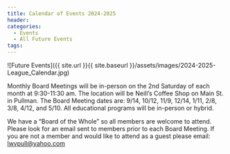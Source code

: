 ```yaml
---
title: Calendar of Events 2024-2025
header:
categories:
  - Events
  - All Future Events
tags:
---
```


![Future Events]({{ site.url }}{{ site.baseurl }}/assets/images/2024-2025-League_Calendar.jpg)

Monthly Board Meetings will be in-person on the 2nd Saturday of each month at 9:30-11:30 am. The location will be Neill’s Coffee Shop on Main St. in Pullman.
The Board Meeting dates are: 9/14, 10/12, 11/9, 12/14, 1/11, 2/8, 3/8, 4/12, and 5/10.  All educational programs will be in-person or hybrid.

We have a “Board of the Whole” so all members are welcome to attend.  Please look for an email sent to members prior to each Board Meeting.  If you are not a member and would like to attend as a guest please email: [lwvpull@yahoo.com](mailto:lwvpull@yahoo.com)


